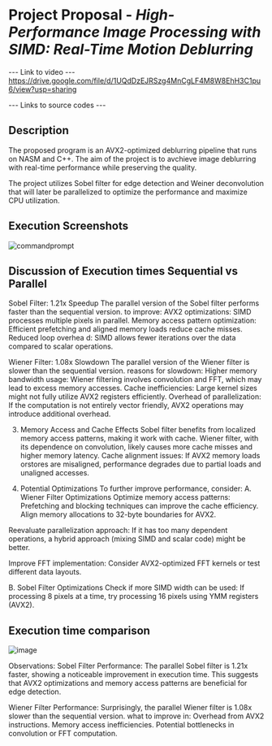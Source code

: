 
# Project Proposal - *High-Performance Image Processing with SIMD: Real-Time Motion Deblurring*

--- Link to video ---
https://drive.google.com/file/d/1UQdDzEJRSzg4MnCgLF4M8W8EhH3C1pu6/view?usp=sharing

--- Links to source codes ---

## Description

The proposed program is an AVX2-optimized deblurring pipeline that runs on NASM and C++. The aim of the project is to avchieve image deblurring with real-time performance while preserving the quality.

The project utilizes Sobel filter for edge detection and Weiner deconvolution that will later be parallelized to optimize the performance and maximize CPU utilization.



## Execution Screenshots
![commandprompt](https://github.com/user-attachments/assets/a63ba4e2-c364-4954-8a32-66fa65fa9db8)
## Discussion of Execution times Sequential vs Parallel
Sobel Filter: 1.21x Speedup 
The parallel version of the Sobel filter performs faster than the sequential version.
to  improve:
AVX2 optimizations: SIMD processes multiple pixels in parallel.
Memory access pattern optimization: Efficient prefetching and aligned memory loads reduce cache misses.
Reduced loop overhea d: SIMD allows fewer iterations over the data compared to scalar operations.

Wiener Filter: 1.08x Slowdown 
The parallel version of the Wiener filter is slower than the sequential version.
reasons for slowdown:
Higher memory bandwidth usage: Wiener filtering involves convolution and FFT, which may lead to excess memory accesses.
Cache inefficiencies: Large kernel sizes might not fully utilize AVX2 registers efficiently.
Overhead of parallelization: If the computation is not entirely vector friendly, AVX2 operations may introduce additional overhead.

3. Memory Access and Cache Effects
Sobel filter benefits from localized memory access patterns, making it work with cache.
Wiener filter, with its dependence on convolution, likely causes more cache misses and higher memory latency.
Cache alignment issues: If AVX2 memory loads orstores are misaligned, performance degrades due to partial loads and unaligned accesses.

4. Potential Optimizations
To further improve performance, consider:
A. Wiener Filter Optimizations
Optimize memory access patterns:
Prefetching and blocking techniques can improve the cache efficiency.
Align memory allocations to 32-byte boundaries for AVX2.

Reevaluate parallelization approach:
If it has too many dependent operations, a hybrid approach (mixing SIMD and scalar code) might be better.

Improve FFT implementation:
Consider AVX2-optimized FFT kernels or test different data layouts.

B. Sobel Filter Optimizations
Check if more SIMD width can be used:
If processing 8 pixels at a time, try processing 16 pixels using YMM registers (AVX2).

## Execution time comparison
![image](https://github.com/user-attachments/assets/1c48aaa1-3d53-4f5d-859c-1550c56afaa7)

Observations:
Sobel Filter Performance:
The parallel Sobel filter is 1.21x faster, showing a noticeable improvement in execution time.
This suggests that AVX2 optimizations and memory access patterns are beneficial for edge detection.

Wiener Filter Performance:
Surprisingly, the parallel Wiener filter is 1.08x slower than the sequential version.
what to improve in:
Overhead from AVX2 instructions.
Memory access inefficiencies.
Potential bottlenecks in convolution or FFT computation.

